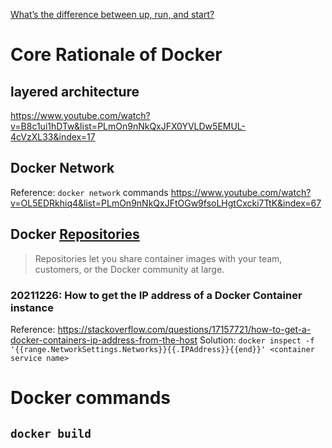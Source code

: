 [What’s the difference between up, run, and start?](https://docs.docker.com/compose/faq/)

# Core Rationale of Docker

## layered architecture
https://www.youtube.com/watch?v=B8c1ui1hDTw&list=PLmOn9nNkQxJFX0YVLDw5EMUL-4cVzXL33&index=17

## Docker Network
Reference: `docker network` commands https://www.youtube.com/watch?v=OL5EDRkhiq4&list=PLmOn9nNkQxJFtOGw9fsoLHgtCxcki7TtK&index=67

## Docker [Repositories](https://docs.docker.com/docker-hub/repos/create/#:~:text=Repositories%20let%20you%20share%20container,through%20the%20docker%20push%20command.)
> Repositories let you share container images with your team, customers, or the Docker community at large.



### 20211226: How to get the IP address of a Docker Container instance
Reference: https://stackoverflow.com/questions/17157721/how-to-get-a-docker-containers-ip-address-from-the-host
Solution: `docker inspect -f '{{range.NetworkSettings.Networks}}{{.IPAddress}}{{end}}' <container service name>`

# Docker commands
## `docker build`
